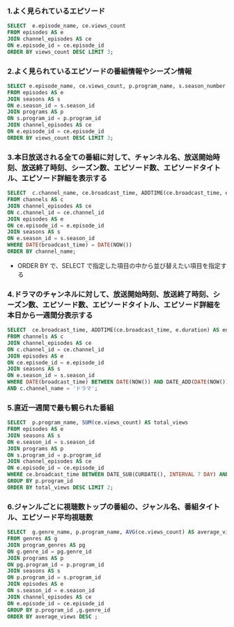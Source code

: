 ### 1.よく見られているエピソード
```sql
SELECT  e.episode_name, ce.views_count
FROM episodes AS e
JOIN channel_episodes AS ce
ON e.episode_id = ce.episode_id
ORDER BY views_count DESC LIMIT 3;
```

### 2.よく見られているエピソードの番組情報やシーズン情報
```sql
SELECT e.episode_name, ce.views_count, p.program_name, s.season_number
FROM episodes AS e
JOIN seasons AS s
ON e.season_id = s.season_id
JOIN programs AS p
ON s.program_id = p.program_id
JOIN channel_episodes AS ce
ON e.episode_id = ce.episode_id
ORDER BY views_count DESC LIMIT 3;
```

### 3.本日放送される全ての番組に対して、チャンネル名、放送開始時刻、放送終了時刻、シーズン数、エピソード数、エピソードタイトル、エピソード詳細を表示する
```sql
SELECT  c.channel_name, ce.broadcast_time, ADDTIME(ce.broadcast_time, e.duration) AS end_time, season_number, episode_number, episode_name, episode_detail
FROM channels AS c
JOIN channel_episodes AS ce
ON c.channel_id = ce.channel_id
JOIN episodes AS e
ON ce.episode_id = e.episode_id
JOIN seasons AS s
ON e.season_id = s.season_id
WHERE DATE(broadcast_time) = DATE(NOW())
ORDER BY channel_name;
```
- ORDER BY で、SELECT で指定した項目の中から並び替えたい項目を指定する
### 4.ドラマのチャンネルに対して、放送開始時刻、放送終了時刻、シーズン数、エピソード数、エピソードタイトル、エピソード詳細を本日から一週間分表示する
```sql
SELECT  ce.broadcast_time, ADDTIME(ce.broadcast_time, e.duration) AS end_time, s.season_number, e.episode_number, e.episode_name, e.episode_detail
FROM channels AS c
JOIN channel_episodes AS ce
ON c.channel_id = ce.channel_id
JOIN episodes AS e
ON ce.episode_id = e.episode_id
JOIN seasons AS s
ON e.season_id = s.season_id
WHERE DATE(broadcast_time) BETWEEN DATE(NOW()) AND DATE_ADD(DATE(NOW()), INTERVAL 7 DAY)
AND c.channel_name = 'ドラマ';
```

### 5.直近一週間で最も観られた番組
```sql
SELECT  p.program_name, SUM(ce.views_count) AS total_views
FROM episodes AS e
JOIN seasons AS s
ON e.season_id = s.season_id
JOIN programs AS p
ON s.program_id = p.program_id
JOIN channel_episodes AS ce
ON e.episode_id = ce.episode_id
WHERE ce.broadcast_time BETWEEN DATE_SUB(CURDATE(), INTERVAL 7 DAY) AND CURDATE()
GROUP BY p.program_id
ORDER BY total_views DESC LIMIT 2;
```
### 6.ジャンルごとに視聴数トップの番組の、ジャンル名、番組タイトル、エピソード平均視聴数
```sql
SELECT  g.genre_name, p.program_name, AVG(ce.views_count) AS average_views
FROM genres AS g
JOIN program_genres AS pg
ON g.genre_id = pg.genre_id
JOIN programs AS p
ON pg.program_id = p.program_id
JOIN seasons AS s
ON p.program_id = s.program_id
JOIN episodes AS e
ON s.season_id = e.season_id
JOIN channel_episodes AS ce
ON e.episode_id = ce.episode_id
GROUP BY p.program_id ,g.genre_id
ORDER BY average_views DESC ;
```
